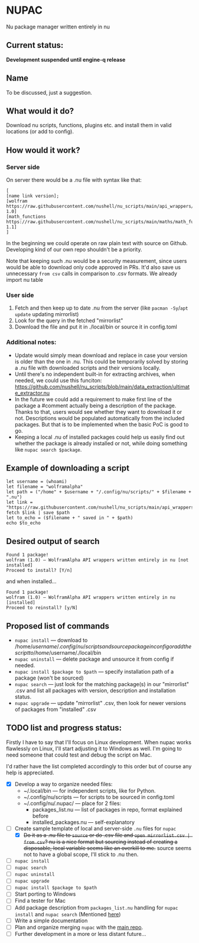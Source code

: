 # NUPAC 
Nu package manager written entirely in nu

## Current status:
**Development suspended until engine-q release**

## Name
To be discussed, just a suggestion.


## What would it do?
Download nu scripts, functions, plugins etc. and install them in valid locations (or add to config).


## How would it work?
### Server side
On server there would be a .nu file with syntax like that:

```
[
[name link version]; 
[wolfram https://raw.githubusercontent.com/nushell/nu_scripts/main/api_wrappers/wolframalpha.nu 1.0] 
[math_functions https://raw.githubusercontent.com/nushell/nu_scripts/main/maths/math_functions.nu 1.1]
]
```

In the beginning we could operate on raw plain text with source on Github. Developing kind of our own repo shouldn't be a priority.

Note that keeping such .nu would be a security measurement, since users would be able to download only code approved in PRs. It'd also save us unnecessary `from csv` calls in comparison to .csv formats. We already import nu table


### User side
1) Fetch and then keep up to date .nu from the server (like `pacman -Sy`/`apt update` updating mirrorlist)
2) Look for the query in the fetched "mirrorlist"
3) Download the file and put it in ./local/bin or source it in config.toml 

### Additional notes:
- Update would simply mean download and replace in case your version is older than the one in .nu. This could be temporarily solved by storing a .nu file with downloaded scripts and their versions locally.
- Until there's no independent built-in for extracting archives, when needed, we could use this funciton: https://github.com/nushell/nu_scripts/blob/main/data_extraction/ultimate_extractor.nu
- In the future we could add a requirement to make first line of the package a #comment actually being a description of the package. Thanks to that, users would see whether they want to download it or not. Descriptions would be populated automatically from the included packages. But that is to be implemented when the basic PoC is good to go.
- Keeping a local .nu of installed packages could help us easily find out whether the package is already installed or not, while doing something like `nupac search $package`.


## Example of downloading a script
```
let username = (whoami)
let filename = "wolframalpha"
let path = ("/home" + $username + "/.config/nu/scripts/" + $filename + ".nu")
let link = "https://raw.githubusercontent.com/nushell/nu_scripts/main/api_wrappers/wolframalpha.nu"
fetch $link | save $path
let to_echo = ($filename + " saved in " + $path)
echo $to_echo
```


## Desired output of search
```
Found 1 package!
wolfram (1.0) — WolframAlpha API wrappers written entirely in nu [not installed]
Proceed to install? [Y/n]
```

and when installed...

```
Found 1 package!
wolfram (1.0) — WolframAlpha API wrappers written entirely in nu [installed]
Proceed to reinstall? [y/N]
```


## Proposed list of commands
- `nupac install` — download to /home/$username/.config/nu/scripts and source package in config or add the script to /home/$username/./local/bin
- `nupac uninstall` — delete package and unsource it from config if needed.
- `nupac install $package to $path` — specify installation path of a package (won't be sourced)
- `nupac search` — just look for the matching package(s) in our "mirrorlist" .csv and list all packages with version, description and installation status.
- `nupac upgrade` — update "mirrorlist" .csv, then look for newer versions of packages from "installed" .csv


## TODO list and progress status:
Firstly I have to say that I'll focus on Linux development. When nupac works flawlessly on Linux, I'll start adjusting it to Windows as well. I'm going to need someone that could test and debug the script on Mac.

I'd rather have the list completed accordingly to this order but of course any help is appreciated.

- [x] Develop a way to organize needed files:
  - ~/.local/bin — for independent scripts, like for Python. 
  - ~/.config/nu/scripts — for scripts to be sourced in config.toml
  - ~/.config/nu/.nupac/ — place for 2 files:
    - packages_list.nu — list of packages in repo, format explained before
    - installed_packages.nu — self-explanatory
- [ ] Create sample template of local and server-side `.nu` files for `nupac`
  - [x] ~~Do it as a .nu file to `source` or do .csv file and `open mirrorlist.csv | from csv`? nu is a nice format but sourcing instead of creating a disposable, local variable seems like an overkill to me.~~ source seems not to have a global scope, I'll stick to .nu then.
- [ ] `nupac install`
- [ ] `nupac search`
- [ ] `nupac uninstall`
- [ ] `nupac upgrade`
- [ ] `nupac install $package to $path`
- [ ] Start porting to Windows
- [ ] Find a tester for Mac
- [ ] Add package description from `packages_list.nu` handling for `nupac install` and `nupac search` (Mentioned [here](#desired-output-of-search))
- [ ] Write a simple documentation
- [ ] Plan and organize merging `nupac` with the [main repo](https://github.com/nushell/nushell). 
- [ ] Further development in a more or less distant future...
